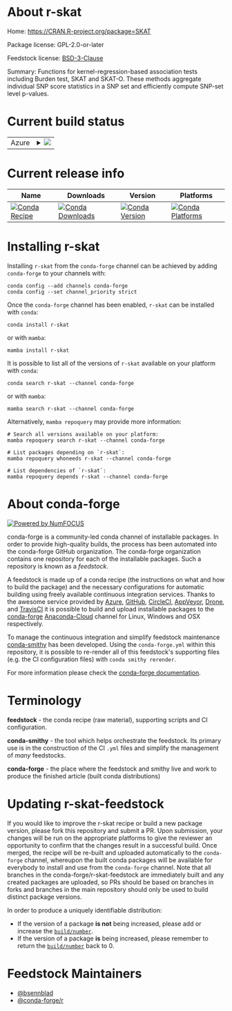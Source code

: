 About r-skat
============

Home: https://CRAN.R-project.org/package=SKAT

Package license: GPL-2.0-or-later

Feedstock license: [BSD-3-Clause](https://github.com/conda-forge/r-skat-feedstock/blob/main/LICENSE.txt)

Summary: Functions for kernel-regression-based association tests including Burden test, SKAT and SKAT-O. These methods aggregate individual SNP score statistics in a SNP set and efficiently compute SNP-set level p-values.

Current build status
====================


<table>
    
  <tr>
    <td>Azure</td>
    <td>
      <details>
        <summary>
          <a href="https://dev.azure.com/conda-forge/feedstock-builds/_build/latest?definitionId=1622&branchName=main">
            <img src="https://dev.azure.com/conda-forge/feedstock-builds/_apis/build/status/r-skat-feedstock?branchName=main">
          </a>
        </summary>
        <table>
          <thead><tr><th>Variant</th><th>Status</th></tr></thead>
          <tbody><tr>
              <td>linux_64_r_base4.1</td>
              <td>
                <a href="https://dev.azure.com/conda-forge/feedstock-builds/_build/latest?definitionId=1622&branchName=main">
                  <img src="https://dev.azure.com/conda-forge/feedstock-builds/_apis/build/status/r-skat-feedstock?branchName=main&jobName=linux&configuration=linux%20linux_64_r_base4.1" alt="variant">
                </a>
              </td>
            </tr><tr>
              <td>linux_64_r_base4.2</td>
              <td>
                <a href="https://dev.azure.com/conda-forge/feedstock-builds/_build/latest?definitionId=1622&branchName=main">
                  <img src="https://dev.azure.com/conda-forge/feedstock-builds/_apis/build/status/r-skat-feedstock?branchName=main&jobName=linux&configuration=linux%20linux_64_r_base4.2" alt="variant">
                </a>
              </td>
            </tr><tr>
              <td>osx_64_r_base4.1</td>
              <td>
                <a href="https://dev.azure.com/conda-forge/feedstock-builds/_build/latest?definitionId=1622&branchName=main">
                  <img src="https://dev.azure.com/conda-forge/feedstock-builds/_apis/build/status/r-skat-feedstock?branchName=main&jobName=osx&configuration=osx%20osx_64_r_base4.1" alt="variant">
                </a>
              </td>
            </tr><tr>
              <td>osx_64_r_base4.2</td>
              <td>
                <a href="https://dev.azure.com/conda-forge/feedstock-builds/_build/latest?definitionId=1622&branchName=main">
                  <img src="https://dev.azure.com/conda-forge/feedstock-builds/_apis/build/status/r-skat-feedstock?branchName=main&jobName=osx&configuration=osx%20osx_64_r_base4.2" alt="variant">
                </a>
              </td>
            </tr><tr>
              <td>win_64</td>
              <td>
                <a href="https://dev.azure.com/conda-forge/feedstock-builds/_build/latest?definitionId=1622&branchName=main">
                  <img src="https://dev.azure.com/conda-forge/feedstock-builds/_apis/build/status/r-skat-feedstock?branchName=main&jobName=win&configuration=win%20win_64_" alt="variant">
                </a>
              </td>
            </tr>
          </tbody>
        </table>
      </details>
    </td>
  </tr>
</table>

Current release info
====================

| Name | Downloads | Version | Platforms |
| --- | --- | --- | --- |
| [![Conda Recipe](https://img.shields.io/badge/recipe-r--skat-green.svg)](https://anaconda.org/conda-forge/r-skat) | [![Conda Downloads](https://img.shields.io/conda/dn/conda-forge/r-skat.svg)](https://anaconda.org/conda-forge/r-skat) | [![Conda Version](https://img.shields.io/conda/vn/conda-forge/r-skat.svg)](https://anaconda.org/conda-forge/r-skat) | [![Conda Platforms](https://img.shields.io/conda/pn/conda-forge/r-skat.svg)](https://anaconda.org/conda-forge/r-skat) |

Installing r-skat
=================

Installing `r-skat` from the `conda-forge` channel can be achieved by adding `conda-forge` to your channels with:

```
conda config --add channels conda-forge
conda config --set channel_priority strict
```

Once the `conda-forge` channel has been enabled, `r-skat` can be installed with `conda`:

```
conda install r-skat
```

or with `mamba`:

```
mamba install r-skat
```

It is possible to list all of the versions of `r-skat` available on your platform with `conda`:

```
conda search r-skat --channel conda-forge
```

or with `mamba`:

```
mamba search r-skat --channel conda-forge
```

Alternatively, `mamba repoquery` may provide more information:

```
# Search all versions available on your platform:
mamba repoquery search r-skat --channel conda-forge

# List packages depending on `r-skat`:
mamba repoquery whoneeds r-skat --channel conda-forge

# List dependencies of `r-skat`:
mamba repoquery depends r-skat --channel conda-forge
```


About conda-forge
=================

[![Powered by
NumFOCUS](https://img.shields.io/badge/powered%20by-NumFOCUS-orange.svg?style=flat&colorA=E1523D&colorB=007D8A)](https://numfocus.org)

conda-forge is a community-led conda channel of installable packages.
In order to provide high-quality builds, the process has been automated into the
conda-forge GitHub organization. The conda-forge organization contains one repository
for each of the installable packages. Such a repository is known as a *feedstock*.

A feedstock is made up of a conda recipe (the instructions on what and how to build
the package) and the necessary configurations for automatic building using freely
available continuous integration services. Thanks to the awesome service provided by
[Azure](https://azure.microsoft.com/en-us/services/devops/), [GitHub](https://github.com/),
[CircleCI](https://circleci.com/), [AppVeyor](https://www.appveyor.com/),
[Drone](https://cloud.drone.io/welcome), and [TravisCI](https://travis-ci.com/)
it is possible to build and upload installable packages to the
[conda-forge](https://anaconda.org/conda-forge) [Anaconda-Cloud](https://anaconda.org/)
channel for Linux, Windows and OSX respectively.

To manage the continuous integration and simplify feedstock maintenance
[conda-smithy](https://github.com/conda-forge/conda-smithy) has been developed.
Using the ``conda-forge.yml`` within this repository, it is possible to re-render all of
this feedstock's supporting files (e.g. the CI configuration files) with ``conda smithy rerender``.

For more information please check the [conda-forge documentation](https://conda-forge.org/docs/).

Terminology
===========

**feedstock** - the conda recipe (raw material), supporting scripts and CI configuration.

**conda-smithy** - the tool which helps orchestrate the feedstock.
                   Its primary use is in the construction of the CI ``.yml`` files
                   and simplify the management of *many* feedstocks.

**conda-forge** - the place where the feedstock and smithy live and work to
                  produce the finished article (built conda distributions)


Updating r-skat-feedstock
=========================

If you would like to improve the r-skat recipe or build a new
package version, please fork this repository and submit a PR. Upon submission,
your changes will be run on the appropriate platforms to give the reviewer an
opportunity to confirm that the changes result in a successful build. Once
merged, the recipe will be re-built and uploaded automatically to the
`conda-forge` channel, whereupon the built conda packages will be available for
everybody to install and use from the `conda-forge` channel.
Note that all branches in the conda-forge/r-skat-feedstock are
immediately built and any created packages are uploaded, so PRs should be based
on branches in forks and branches in the main repository should only be used to
build distinct package versions.

In order to produce a uniquely identifiable distribution:
 * If the version of a package **is not** being increased, please add or increase
   the [``build/number``](https://docs.conda.io/projects/conda-build/en/latest/resources/define-metadata.html#build-number-and-string).
 * If the version of a package **is** being increased, please remember to return
   the [``build/number``](https://docs.conda.io/projects/conda-build/en/latest/resources/define-metadata.html#build-number-and-string)
   back to 0.

Feedstock Maintainers
=====================

* [@bsennblad](https://github.com/bsennblad/)
* [@conda-forge/r](https://github.com/conda-forge/r/)


